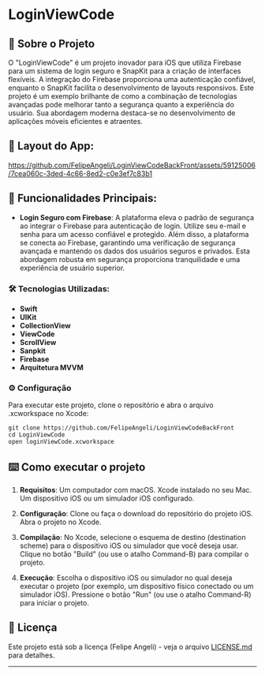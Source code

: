 # LoginViewCode


## 🚀 Sobre o Projeto

O "LoginViewCode" é um projeto inovador para iOS que utiliza Firebase para um sistema de login seguro e SnapKit para a criação de interfaces flexíveis. A integração do Firebase proporciona uma autenticação confiável, enquanto o SnapKit facilita o desenvolvimento de layouts responsivos. Este projeto é um exemplo brilhante de como a combinação de tecnologias avançadas pode melhorar tanto a segurança quanto a experiência do usuário. Sua abordagem moderna destaca-se no desenvolvimento de aplicações móveis eficientes e atraentes.

## 📱 Layout do App:
    




https://github.com/FelipeAngeli/LoginViewCodeBackFront/assets/59125006/7cea060c-3ded-4c66-8ed2-c0e3ef7c83b1





## 🎯 Funcionalidades Principais:


*  **Login Seguro com Firebase**: A plataforma eleva o padrão de segurança ao integrar o Firebase para autenticação de login. Utilize seu e-mail e senha para um acesso confiável e protegido. Além disso, a plataforma se conecta ao Firebase, garantindo uma verificação de segurança avançada e mantendo os dados dos usuários seguros e privados. Esta abordagem robusta em segurança proporciona tranquilidade e uma experiência de usuário superior.


### 🛠️ Tecnologias Utilizadas:

*  **Swift**
*  **UIKit**
*  **CollectionView**
*  **ViewCode**
*  **ScrollView**
*  **Sanpkit**
*  **Firebase**
*  **Arquitetura MVVM**



### ⚙️ Configuração

Para executar este projeto, clone o repositório e abra o arquivo .xcworkspace no Xcode:

```
git clone https://github.com/FelipeAngeli/LoginViewCodeBackFront
cd LoginViewCode
open loginViewCode.xcworkspace

```


## ⌨️ Como executar o projeto

1. **Requisitos**: Um computador com macOS. Xcode instalado no seu Mac. Um dispositivo iOS ou um simulador iOS configurado.

2. **Configuração**: Clone ou faça o download do repositório do projeto iOS. Abra o projeto no Xcode.

3. **Compilação**: No Xcode, selecione o esquema de destino (destination scheme) para o dispositivo iOS ou simulador que você deseja usar. Clique no botão "Build" (ou use o atalho Command-B) para compilar o projeto.

3. **Execução**: Escolha o dispositivo iOS ou simulador no qual deseja executar o projeto (por exemplo, um dispositivo físico conectado ou um simulador iOS). Pressione o botão "Run" (ou use o atalho Command-R) para iniciar o projeto.




## 📄 Licença

Este projeto está sob a licença (Felipe Angeli) - veja o arquivo [LICENSE.md](https://www.linkedin.com/in/felipeangeli/) para detalhes.



---
